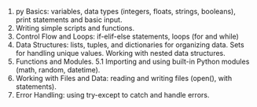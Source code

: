 
1. py Basics: variables, data types (integers, floats, strings, booleans), print statements and basic input.
2. Writing simple scripts and functions.
3. Control Flow and Loops: if-elif-else statements, loops (for and while)
4. Data Structures: lists, tuples, and dictionaries for organizing data. Sets for handling unique values. Working with nested data structures.
5. Functions and Modules.
5.1 Importing and using built-in Python modules (math, random, datetime).
6. Working with Files and Data: reading and writing files (open(), with statements).
7. Error Handling: using try-except to catch and handle errors.
